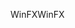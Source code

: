 <span data-ttu-id="24da4-101">WinFX</span><span class="sxs-lookup"><span data-stu-id="24da4-101">WinFX</span></span>